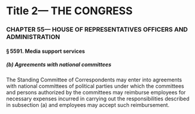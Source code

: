 
# Title 2— THE CONGRESS
### CHAPTER 55— HOUSE OF REPRESENTATIVES OFFICERS AND ADMINISTRATION
#### § 5591. Media support services
##### (b) Agreements with national committees

The Standing Committee of Correspondents may enter into agreements with national committees of political parties under which the committees and persons authorized by the committees may reimburse employees for necessary expenses incurred in carrying out the responsibilities described in subsection (a) and employees may accept such reimbursement.

